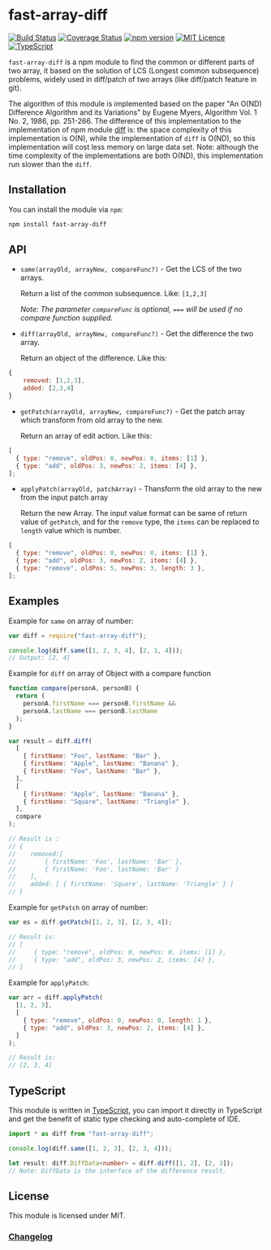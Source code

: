 # fast-array-diff

[![Build Status](https://travis-ci.org/YuJianrong/fast-array-diff.svg?branch=master)](https://travis-ci.org/YuJianrong/fast-array-diff)
[![Coverage Status](https://coveralls.io/repos/github/YuJianrong/fast-array-diff/badge.svg?branch=master)](https://coveralls.io/github/YuJianrong/fast-array-diff?branch=master)
[![npm version](https://badge.fury.io/js/fast-array-diff.svg)](https://badge.fury.io/js/fast-array-diff)
[![MIT Licence](https://badges.frapsoft.com/os/mit/mit.svg?v=103)](https://opensource.org/licenses/mit-license.php)
[![TypeScript](https://badges.frapsoft.com/typescript/code/typescript.svg?v=101)](https://www.typescriptlang.org/)

`fast-array-diff` is a npm module to find the common or different parts of two array, it based on the solution of LCS (Longest common subsequence) problems, widely used in diff/patch of two arrays (like diff/patch feature in git).

The algorithm of this module is implemented based on the paper "An O(ND) Difference Algorithm and its Variations" by Eugene Myers, Algorithm Vol. 1 No. 2, 1986, pp. 251-266. The difference of this implementation to the implementation of npm module [diff](https://www.npmjs.com/package/diff) is: the space complexity of this implementation is O(N), while the implementation of `diff` is O(ND), so this implementation will cost less memory on large data set. Note: although the time complexity of the implementations are both O(ND), this implementation run slower than the `diff`.

## Installation

You can install the module via `npm`:

```bash
npm install fast-array-diff
```

## API

- `same(arrayOld, arrayNew, compareFunc?)` - Get the LCS of the two arrays.

  Return a list of the common subsequence. Like: `[1,2,3]`

  _Note: The parameter `compareFunc` is optional, `===` will be used if no compare function supplied._

- `diff(arrayOld, arrayNew, compareFunc?)` - Get the difference the two array.

  Return an object of the difference. Like this:

```js
{
    removed: [1,2,3],
    added: [2,3,4]
}
```

- `getPatch(arrayOld, arrayNew, compareFunc?)` - Get the patch array which transform from old array to the new.

  Return an array of edit action. Like this:

```js
[
  { type: "remove", oldPos: 0, newPos: 0, items: [1] },
  { type: "add", oldPos: 3, newPos: 2, items: [4] },
];
```

- `applyPatch(arrayOld, patchArray)` - Thansform the old array to the new from the input patch array

  Return the new Array. The input value format can be same of return value of `getPatch`, and for the `remove` type,
  the `items` can be replaced to `length` value which is number.

```js
[
  { type: "remove", oldPos: 0, newPos: 0, items: [1] },
  { type: "add", oldPos: 3, newPos: 2, items: [4] },
  { type: "remove", oldPos: 5, newPos: 3, length: 3 },
];
```

## Examples

Example for `same` on array of number:

```js
var diff = require("fast-array-diff");

console.log(diff.same([1, 2, 3, 4], [2, 1, 4]));
// Output: [2, 4]
```

Example for `diff` on array of Object with a compare function

```js
function compare(personA, personB) {
  return (
    personA.firstName === personB.firstName &&
    personA.lastName === personB.lastName
  );
}

var result = diff.diff(
  [
    { firstName: "Foo", lastName: "Bar" },
    { firstName: "Apple", lastName: "Banana" },
    { firstName: "Foo", lastName: "Bar" },
  ],
  [
    { firstName: "Apple", lastName: "Banana" },
    { firstName: "Square", lastName: "Triangle" },
  ],
  compare
);

// Result is :
// {
//    removed:[
//        { firstName: 'Foo', lastName: 'Bar' },
//        { firstName: 'Foo', lastName: 'Bar' }
//    ],
//    added: [ { firstName: 'Square', lastName: 'Triangle' } ]
// }
```

Example for `getPatch` on array of number:

```js
var es = diff.getPatch([1, 2, 3], [2, 3, 4]);

// Result is:
// [
//     { type: "remove", oldPos: 0, newPos: 0, items: [1] },
//     { type: "add", oldPos: 3, newPos: 2, items: [4] },
// ]
```

Example for `applyPatch`:

```js
var arr = diff.applyPatch(
  [1, 2, 3],
  [
    { type: "remove", oldPos: 0, newPos: 0, length: 1 },
    { type: "add", oldPos: 3, newPos: 2, items: [4] },
  ]
);

// Result is:
// [2, 3, 4]
```

## TypeScript

This module is written in [TypeScript](https://www.typescriptlang.org/), you can import it directly in TypeScript and get the benefit of static type checking and auto-complete of IDE.

```typescript
import * as diff from "fast-array-diff";

console.log(diff.same([1, 2, 3], [2, 3, 4]));

let result: diff.DiffData<number> = diff.diff([1, 2], [2, 3]);
// Note: DiffData is the interface of the difference result.
```

## License

This module is licensed under MIT.

### [Changelog](https://github.com/YuJianrong/fast-array-diff/blob/master/CHANGELOG.md)
